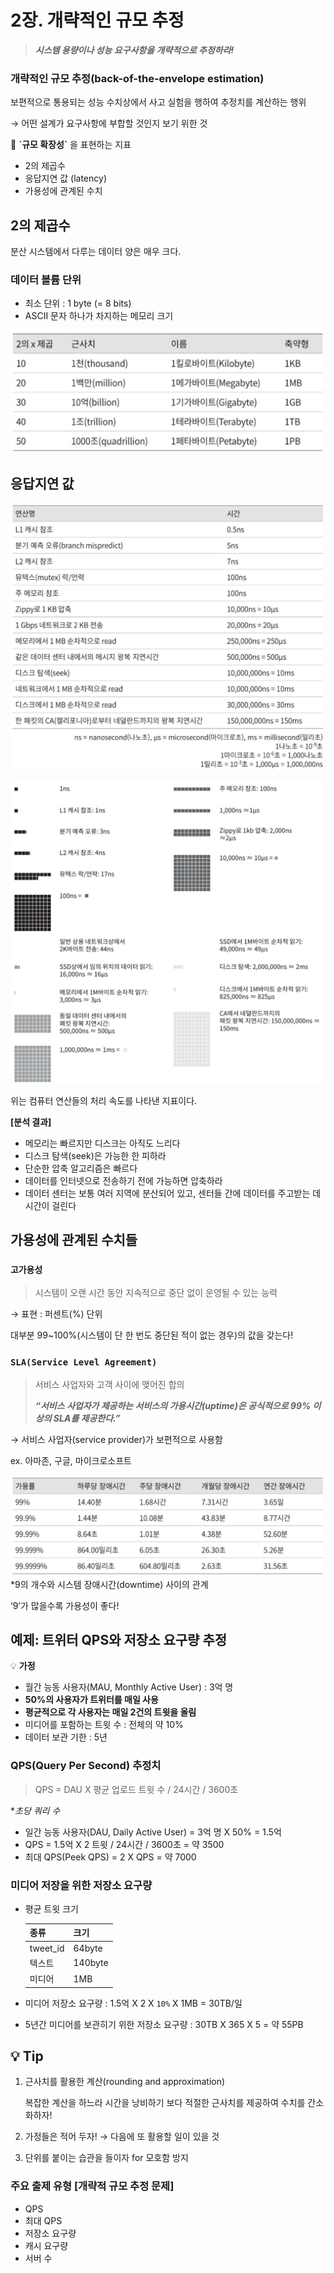 # 2장. 개략적인 규모 추정

> ***시스템 용량이나 성능 요구사항을 개략적으로 추정하라!***
> 

### 개략적인 규모 추정(back-of-the-envelope estimation)

보편적으로 통용되는 성능 수치상에서 사고 실험을 행하여 추정치를 계산하는 행위

→ 어떤 설계가 요구사항에 부합할 것인지 보기 위한 것

<aside>
📄 <b>`규모 확장성`</b> 을 표현하는 지표

- 2의 제곱수
- 응답지연 값 (latency)
- 가용성에 관계된 수치
</aside>

## 2의 제곱수

분산 시스템에서 다루는 데이터 양은 매우 크다. 

### 데이터 볼륨 단위

- 최소 단위 : 1 byte (= 8 bits)
- ASCII 문자 하나가 차지하는 메모리 크기

![alt text](image-4.png)

## 응답지연 값

![alt text](image-5.png)

![alt text](image-6.png)

위는 컴퓨터 연산들의 처리 속도를 나타낸 지표이다. 

**[분석 결과]**

- 메모리는 빠르지만 디스크는 아직도 느리다
- 디스크 탐색(seek)은 가능한 한 피하라
- 단순한 압축 알고리즘은 빠르다
- 데이터를 인터넷으로 전송하기 전에 가능하면 압축하라
- 데이터 센터는 보통 여러 지역에 분산되어 있고, 센터들 간에 데이터를 주고받는 데 시간이 걸린다

## 가용성에 관계된 수치들

### `고가용성`

> 시스템이 오랜 시간 동안 지속적으로 중단 없이 운영될 수 있는 능력
> 

→ 표현 : 퍼센트(%) 단위

대부분 99~100%(시스템이 단 한 번도 중단된 적이 없는 경우)의 값을 갖는다!

### `SLA(Service Level Agreement)`

> 서비스 사업자와 고객 사이에 맺어진 합의
> 
> 
> ***“서비스 사업자가 제공하는 서비스의 가용시간(uptime)은 공식적으로 99% 이상의 SLA를 제공한다.”***
> 

→ 서비스 사업자(service provider)가 보편적으로 사용함

ex. 아마존, 구글, 마이크로소프트



![alt text](image-7.png)
*9의 개수와 시스템 장애시간(downtime) 사이의 관계

‘9’가 많을수록 가용성이 좋다!

## 예제: 트위터 QPS와 저장소 요구량 추정

<aside>
💡 <b>가정</b>

- 월간 능동 사용자(MAU, Monthly Active User) : 3억 명
- **50%의 사용자가 트위터를 매일 사용**
- **평균적으로 각 사용자는 매일 2건의 트윗을 올림**
- 미디어를 포함하는 트윗 수 : 전체의 약 10%
- 데이터 보관 기한 : 5년
</aside>

### QPS(Query Per Second) 추정치

> QPS = DAU X 평균 업로드 트윗 수 / 24시간 / 3600초
> 

**초당 쿼리 수*

- 일간 능동 사용자(DAU, Daily Active User) = 3억 명 X 50%  = 1.5억
- QPS = 1.5억 X 2 트윗 / 24시간 / 3600초 = 약 3500
- 최대 QPS(Peek QPS) = 2 X QPS = 약 7000

### 미디어 저장을 위한 저장소 요구량

- 평균 트윗 크기
    
    
    | 종류 | 크기 |
    | --- | --- |
    | tweet_id | 64byte |
    | 텍스트 | 140byte |
    | 미디어 | 1MB |
- 미디어 저장소 요구량 : 1.5억 X 2 X `10%` X 1MB = 30TB/일
- 5년간 미디어를 보관히기 위한 저장소 요구량 : 30TB X 365 X 5 = 약 55PB

## 💡 Tip

1. 근사치를 활용한 계산(rounding and approximation)
    
    복잡한 계산을 하느라 시간을 낭비하기 보다 적절한 근사치를 제공하여 수치를 간소화하자!
    
2. 가정들은 적어 두자!  → 다음에 또 활용할 일이 있을 것
3. 단위를 붙이는 습관을 들이자 for 모호함 방지

### 주요 출제 유형 [개략적 규모 추정 문제]

- QPS
- 최대 QPS
- 저장소 요구량
- 캐시 요구량
- 서버 수

